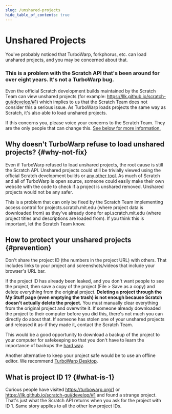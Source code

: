 ```yaml
---
slug: /unshared-projects
hide_table_of_contents: true
---
```


# Unshared Projects

You've probably noticed that TurboWarp, forkphorus, etc. can load unshared projects, and you may be concerned about that.

<!-- Reference for "eight years" is https://github.com/scratchblocks/scratchblocks/issues/1 -->
<h3>This is a problem with the Scratch API that's been around for over eight years. It's not a TurboWarp bug.</h3>

Even the official Scratch development builds maintained by the Scratch Team can view unshared projects (for example: https://llk.github.io/scratch-gui/develop/#1) which implies to us that the Scratch Team does not consider this a serious issue. As TurboWarp loads projects the same way as Scratch, it's also able to load unshared projects.

If this concerns you, please voice your concerns to the Scratch Team. They are the only people that can change this. [See below for more information.](#why-not-fix)

## Why doesn't TurboWarp refuse to load unshared projects? {#why-not-fix}

Even if TurboWarp refused to load unshared projects, the root cause is still the Scratch API. Unshared projects could still be trivially viewed using the official Scratch development builds or [any other tool](https://www.google.com/search?hl=en&q=unshared%20project%20viewer%20scratch). As much of Scratch and all of TurboWarp is open source, someone could easily make their own website with the code to check if a project is unshared removed. Unshared projects would not be any safer.

This is a problem that can only be fixed by the Scratch Team implementing access control for projects.scratch.mit.edu (where project data is downloaded from) as they've already done for api.scratch.mit.edu (where project titles and descriptions are loaded from). If you think this is important, let the Scratch Team know.

## How to protect your unshared projects {#prevention}

Don't share the project ID (the numbers in the project URL) with others. That includes links to your project and screenshots/videos that include your browser's URL bar.

If the project ID has already been leaked, and you don't want people to see the project, then save a copy of the project (File > Save as a copy) and delete everything from the original project. **Deleting a project through the My Stuff page (even emptying the trash) is not enough because Scratch doesn't actually delete the project.** You must manually clear everything from the original project and overwrite it. If someone already downloaded the project to their computer before you did this, there's not much you can directly do about that. If someone has stolen one of your unshared projects and released it as-if they made it, contact the Scratch Team.

This would be a good opportunity to download a backup of the project to your computer for safekeeping so that you don't have to learn the importance of backups the [hard way](https://ocular.jeffalo.net/search?q=project%20disappeared&sort=relevance).

Another alternative to keep your project safe would be to use an offline editor. We recommend [TurboWarp Desktop](https://desktop.turbowarp.org/).

## What is project ID 1? {#what-is-1}

Curious people have visited https://turbowarp.org/1 or https://llk.github.io/scratch-gui/develop/#1 and found a strange project. That's just what the Scratch API returns when you ask for the project with ID 1. Same story applies to all the other low project IDs.
